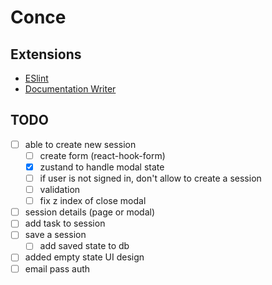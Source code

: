 # Conce

## Extensions

- [ESlint](https://marketplace.visualstudio.com/items?itemName=dbaeumer.vscode-eslint)
- [Documentation Writer](https://marketplace.visualstudio.com/items?itemName=mintlify.document)

## TODO

- [ ] able to create new session
  - [ ] create form (react-hook-form)
  - [x] zustand to handle modal state
  - [ ] if user is not signed in, don't allow to create a session
  - [ ] validation
  - [ ] fix z index of close modal
- [ ] session details (page or modal)
- [ ] add task to session
- [ ] save a session
  - [ ] add saved state to db
- [ ] added empty state UI design
- [ ] email pass auth

